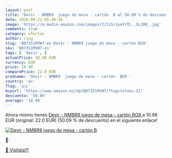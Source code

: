 ```yaml
---
layout: post
title: 'Devir - NMBR9  juego de mesa - cartón  B al 50.09 % de descuento'
date: 2020-09-21 05:49:16
image: 'https://m.media-amazon.com/images/I/51SczyeYrTL._SL200_.jpg'
comments: true
category: ofertas
author: ring
slug: 'B073S1MVW7-es Devir - NMBR9 juego de mesa - cartón BG9'
sku: 'B073S1MVW7-es'
tags: [ 'devir', ]
actualPrice: 10.98 EUR
currency: EUR
price: 10.98
comparePrice: 22.0 EUR
prodname: 'Devir - NMBR9  juego de mesa - cartón  BG9 '
country: 'es'
flag: '🇪🇸'
buyurl: 'https://www.amazon.es/dp/B073S1MVW7/?tag=tolees-21'
descuento: '50.09'
average: '10.98'
---
```


Ahora mismo tienes [Devir - NMBR9  juego de mesa - cartón  BG9 ](https://www.amazon.es/dp/B073S1MVW7/?tag=tolees-21) a 10.98 EUR (original: 22.0 EUR) (50.09 %  de descuento) en el siguiente enlace!

[![Devir - NMBR9  juego de mesa - cartón  B](https://m.media-amazon.com/images/I/51SczyeYrTL._SL200_.jpg)](https://www.amazon.es/dp/B073S1MVW7/?tag=tolees-21)

🔎:


[🛒 Visítala!!!](https://www.amazon.es/dp/B073S1MVW7/?tag=tolees-21)
